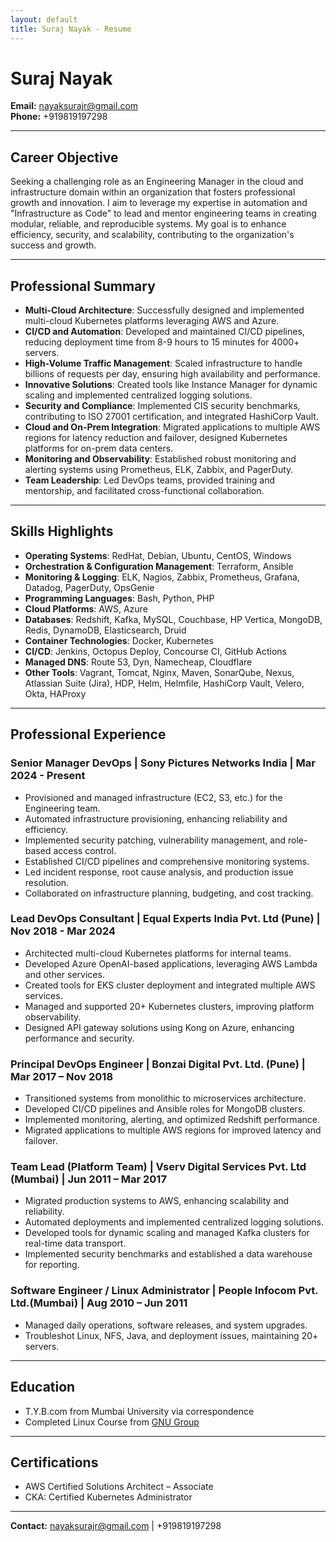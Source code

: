 ```yaml
---
layout: default
title: Suraj Nayak - Resume
---
```


# Suraj Nayak
**Email:** [nayaksurajr@gmail.com](mailto:nayaksurajr@gmail.com)  
**Phone:** +919819197298

---

## Career Objective
Seeking a challenging role as an Engineering Manager in the cloud and infrastructure domain within an organization that fosters professional growth and innovation. I aim to leverage my expertise in automation and "Infrastructure as Code" to lead and mentor engineering teams in creating modular, reliable, and reproducible systems. My goal is to enhance efficiency, security, and scalability, contributing to the organization's success and growth.

---

## Professional Summary
- **Multi-Cloud Architecture**: Successfully designed and implemented multi-cloud Kubernetes platforms leveraging AWS and Azure.
- **CI/CD and Automation**: Developed and maintained CI/CD pipelines, reducing deployment time from 8-9 hours to 15 minutes for 4000+ servers.
- **High-Volume Traffic Management**: Scaled infrastructure to handle billions of requests per day, ensuring high availability and performance.
- **Innovative Solutions**: Created tools like Instance Manager for dynamic scaling and implemented centralized logging solutions.
- **Security and Compliance**: Implemented CIS security benchmarks, contributing to ISO 27001 certification, and integrated HashiCorp Vault.
- **Cloud and On-Prem Integration**: Migrated applications to multiple AWS regions for latency reduction and failover, designed Kubernetes platforms for on-prem data centers.
- **Monitoring and Observability**: Established robust monitoring and alerting systems using Prometheus, ELK, Zabbix, and PagerDuty.
- **Team Leadership**: Led DevOps teams, provided training and mentorship, and facilitated cross-functional collaboration.

---

## Skills Highlights
- **Operating Systems**: RedHat, Debian, Ubuntu, CentOS, Windows
- **Orchestration & Configuration Management**: Terraform, Ansible
- **Monitoring & Logging**: ELK, Nagios, Zabbix, Prometheus, Grafana, Datadog, PagerDuty, OpsGenie
- **Programming Languages**: Bash, Python, PHP
- **Cloud Platforms**: AWS, Azure
- **Databases**: Redshift, Kafka, MySQL, Couchbase, HP Vertica, MongoDB, Redis, DynamoDB, Elasticsearch, Druid
- **Container Technologies**: Docker, Kubernetes
- **CI/CD**: Jenkins, Octopus Deploy, Concourse CI, GitHub Actions
- **Managed DNS**: Route 53, Dyn, Namecheap, Cloudflare
- **Other Tools**: Vagrant, Tomcat, Nginx, Maven, SonarQube, Nexus, Atlassian Suite (Jira), HDP, Helm, Helmfile, HashiCorp Vault, Velero, Okta, HAProxy

---

## Professional Experience

### Senior Manager DevOps | Sony Pictures Networks India | Mar 2024 - Present
- Provisioned and managed infrastructure (EC2, S3, etc.) for the Engineering team.
- Automated infrastructure provisioning, enhancing reliability and efficiency.
- Implemented security patching, vulnerability management, and role-based access control.
- Established CI/CD pipelines and comprehensive monitoring systems.
- Led incident response, root cause analysis, and production issue resolution.
- Collaborated on infrastructure planning, budgeting, and cost tracking.

### Lead DevOps Consultant | Equal Experts India Pvt. Ltd (Pune) | Nov 2018 - Mar 2024
- Architected multi-cloud Kubernetes platforms for internal teams.
- Developed Azure OpenAI-based applications, leveraging AWS Lambda and other services.
- Created tools for EKS cluster deployment and integrated multiple AWS services.
- Managed and supported 20+ Kubernetes clusters, improving platform observability.
- Designed API gateway solutions using Kong on Azure, enhancing performance and security.

### Principal DevOps Engineer | Bonzai Digital Pvt. Ltd. (Pune) | Mar 2017 – Nov 2018
- Transitioned systems from monolithic to microservices architecture.
- Developed CI/CD pipelines and Ansible roles for MongoDB clusters.
- Implemented monitoring, alerting, and optimized Redshift performance.
- Migrated applications to multiple AWS regions for improved latency and failover.

### Team Lead (Platform Team) | Vserv Digital Services Pvt. Ltd (Mumbai) | Jun 2011 – Mar 2017
- Migrated production systems to AWS, enhancing scalability and reliability.
- Automated deployments and implemented centralized logging solutions.
- Developed tools for dynamic scaling and managed Kafka clusters for real-time data transport.
- Implemented security benchmarks and established a data warehouse for reporting.

### Software Engineer / Linux Administrator | People Infocom Pvt. Ltd.(Mumbai) | Aug 2010 – Jun 2011
- Managed daily operations, software releases, and system upgrades.
- Troubleshot Linux, NFS, Java, and deployment issues, maintaining 20+ servers.

---

## Education
- T.Y.B.com from Mumbai University via correspondence
- Completed Linux Course from [GNU Group](http://gnugroup.org/)

---

## Certifications
- AWS Certified Solutions Architect – Associate
- CKA: Certified Kubernetes Administrator

---

**Contact:** [nayaksurajr@gmail.com](mailto:nayaksurajr@gmail.com) | +919819197298
